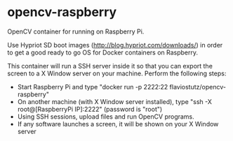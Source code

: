# opencv-raspberry

OpenCV container for running on Raspberry Pi. 

Use Hypriot SD boot images (http://blog.hypriot.com/downloads/) in order to get a good ready to go OS for Docker containers on Raspberry.

This container will run a SSH server inside it so that you can export the screen to a X Window server on your machine. Perform the following steps:
  * Start Raspberry Pi and type "docker run -p 2222:22 flaviostutz/opencv-raspberry"
  * On another machine (with X Window server installed), type "ssh -X root@[RaspberryPi IP]:2222" (password is "root")
  * Using SSH sessions, upload files and run OpenCV programs. 
  * If any software launches a screen, it will be shown on your X Window server
